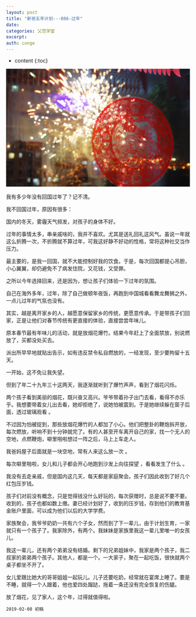 ```yaml
---
layout: post
title: "新爸五年计划---086-过年"
date:
categories: 父范学堂
excerpt:
auth: conge
---
```

* content
{:toc}

![ ](/assets/images/父范学堂/118382-876798516384996d.png)

我有多少年没有回国过年了？记不清。

我不回国过年，原因有很多：

国内的冬天，雾霾天气频发，对孩子的身体不好。

过年的事情太多，串亲戚啥的，我并不喜欢。尤其是送礼回礼这风气。虽说一年就这么折腾一次，不折腾就不算过年，可我这好静不好动的性格，常将这种社交当作压力。

最主要的，是我一回国，就不大能控制好我的饮食。于是，每次回国都提心吊胆，小心翼翼，却仍避免不了病发住院，又花钱，又受罪。

之所以今年选择回来，还是因为，想让孩子们体验一下过年的氛围。

自己在海外多年，过年，除了自己做顿年夜饭，再跑到中国城看看舞龙舞狮之外，一点儿过年的气氛也没有。

其实，越是离开家乡的人，越愿意保留家乡的传统，更愿意传承。于是带孩子们回家，正是让他们对春节传统有更直接的体验，直接尝尝年味儿。

原本春节最有年味儿的活动，就是放烟花爆竹。结果今年赶上了全面禁放，别说燃放了，买都没处买去。

派出所早早地就贴出告示，如有违反禁令私自燃放的，一经发现，至少要拘留十五天。

一开始，这不免让我失望。

但到了年二十九年三十这两天，我逐渐就听到了爆竹声声，看到了烟花闪烁。

两个孩子看到美丽的烟花，既兴奋又高兴。爷爷带着孙子出门去看，看得不亦乐乎。我想要带着女儿出去看，她却拒绝了，说她怕被震到。于是她继续躲在窗子后面，透过玻璃观看 。

不过因为怕被捉到，那些放烟花爆竹的人都加了小心。他们把整卦的鞭炮拆开放，每次燃放，听响不到十分钟就完了。有的人甚至开车离开自己的家，找一个无人的空地，点燃鞭炮，噼里啪啦想过一阵之后，马上上车走人。

我爸妈屋子后面就是一块空地，常有人来这么放一次 。

每次噼里啪啦，女儿和儿子都会开心地跑到沙发上向往探望 ，看看发生了什么 。

我没有去走亲戚，但是国内这几天，每天都是家庭聚会。孩子们因此收到了好几个红包压岁钱。

孩子们对前没有概念，只是觉得钱没什么好玩的，每次获赠时，总是说不要不要。收到的，孩子也都如数上缴。妻已经计划好了，收到的压岁钱，存到他们的教育基金账户里面，可以成为他们以后的大学学费。

家族聚会，我爷爷奶奶一共有六个子女，然而到了下一辈儿，由于计划生育，一家就只有一个孩子了。我家除外，有两个。我妹妹是家族里我这一辈儿里唯一的女孩儿。

我这一辈儿，还有两个弟弟没有结婚。剩下的兄弟姐妹中，我家是两个孩子，我二叔家的弟弟两个孩子。其他人，都是一个。一大家子，聚在一起吃饭，很快就两个桌子都坐不开了。

女儿爱跟比她大的哥哥姐姐一起玩儿。儿子还要吃奶，经常就在宴席上睡了。要是不睡，就得一个人跟着，他也爱四处蹓跶，拖着一条还没有完全恢复的伤腿。

放了烟花，见了家人，这个年，过得就值得啦。

```
2019-02-08 初稿
```
